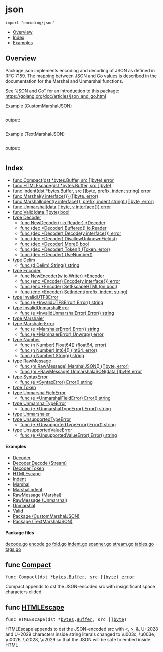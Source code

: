 

# json
`import "encoding/json"`

* [Overview](#pkg-overview)
* [Index](#pkg-index)
* [Examples](#pkg-examples)

## <a id="pkg-overview">Overview</a>
Package json implements encoding and decoding of JSON as defined in
RFC 7159. The mapping between JSON and Go values is described
in the documentation for the Marshal and Unmarshal functions.

See "JSON and Go" for an introduction to this package:
<a href="https://golang.org/doc/articles/json_and_go.html">https://golang.org/doc/articles/json_and_go.html</a>


<a id="example__customMarshalJSON">Example (CustomMarshalJSON)</a>
```go
```

output:
```txt
```
<a id="example__textMarshalJSON">Example (TextMarshalJSON)</a>
```go
```

output:
```txt
```


## <a id="pkg-index">Index</a>
* [func Compact(dst *bytes.Buffer, src []byte) error](#Compact)
* [func HTMLEscape(dst *bytes.Buffer, src []byte)](#HTMLEscape)
* [func Indent(dst *bytes.Buffer, src []byte, prefix, indent string) error](#Indent)
* [func Marshal(v interface{}) ([]byte, error)](#Marshal)
* [func MarshalIndent(v interface{}, prefix, indent string) ([]byte, error)](#MarshalIndent)
* [func Unmarshal(data []byte, v interface{}) error](#Unmarshal)
* [func Valid(data []byte) bool](#Valid)
* [type Decoder](#Decoder)
  * [func NewDecoder(r io.Reader) *Decoder](#NewDecoder)
  * [func (dec *Decoder) Buffered() io.Reader](#Decoder.Buffered)
  * [func (dec *Decoder) Decode(v interface{}) error](#Decoder.Decode)
  * [func (dec *Decoder) DisallowUnknownFields()](#Decoder.DisallowUnknownFields)
  * [func (dec *Decoder) More() bool](#Decoder.More)
  * [func (dec *Decoder) Token() (Token, error)](#Decoder.Token)
  * [func (dec *Decoder) UseNumber()](#Decoder.UseNumber)
* [type Delim](#Delim)
  * [func (d Delim) String() string](#Delim.String)
* [type Encoder](#Encoder)
  * [func NewEncoder(w io.Writer) *Encoder](#NewEncoder)
  * [func (enc *Encoder) Encode(v interface{}) error](#Encoder.Encode)
  * [func (enc *Encoder) SetEscapeHTML(on bool)](#Encoder.SetEscapeHTML)
  * [func (enc *Encoder) SetIndent(prefix, indent string)](#Encoder.SetIndent)
* [type InvalidUTF8Error](#InvalidUTF8Error)
  * [func (e *InvalidUTF8Error) Error() string](#InvalidUTF8Error.Error)
* [type InvalidUnmarshalError](#InvalidUnmarshalError)
  * [func (e *InvalidUnmarshalError) Error() string](#InvalidUnmarshalError.Error)
* [type Marshaler](#Marshaler)
* [type MarshalerError](#MarshalerError)
  * [func (e *MarshalerError) Error() string](#MarshalerError.Error)
  * [func (e *MarshalerError) Unwrap() error](#MarshalerError.Unwrap)
* [type Number](#Number)
  * [func (n Number) Float64() (float64, error)](#Number.Float64)
  * [func (n Number) Int64() (int64, error)](#Number.Int64)
  * [func (n Number) String() string](#Number.String)
* [type RawMessage](#RawMessage)
  * [func (m RawMessage) MarshalJSON() ([]byte, error)](#RawMessage.MarshalJSON)
  * [func (m *RawMessage) UnmarshalJSON(data []byte) error](#RawMessage.UnmarshalJSON)
* [type SyntaxError](#SyntaxError)
  * [func (e *SyntaxError) Error() string](#SyntaxError.Error)
* [type Token](#Token)
* [type UnmarshalFieldError](#UnmarshalFieldError)
  * [func (e *UnmarshalFieldError) Error() string](#UnmarshalFieldError.Error)
* [type UnmarshalTypeError](#UnmarshalTypeError)
  * [func (e *UnmarshalTypeError) Error() string](#UnmarshalTypeError.Error)
* [type Unmarshaler](#Unmarshaler)
* [type UnsupportedTypeError](#UnsupportedTypeError)
  * [func (e *UnsupportedTypeError) Error() string](#UnsupportedTypeError.Error)
* [type UnsupportedValueError](#UnsupportedValueError)
  * [func (e *UnsupportedValueError) Error() string](#UnsupportedValueError.Error)


#### <a id="pkg-examples">Examples</a>
* [Decoder](#example_Decoder)
* [Decoder.Decode (Stream)](#example_Decoder_Decode_stream)
* [Decoder.Token](#example_Decoder_Token)
* [HTMLEscape](#example_HTMLEscape)
* [Indent](#example_Indent)
* [Marshal](#example_Marshal)
* [MarshalIndent](#example_MarshalIndent)
* [RawMessage (Marshal)](#example_RawMessage_marshal)
* [RawMessage (Unmarshal)](#example_RawMessage_unmarshal)
* [Unmarshal](#example_Unmarshal)
* [Valid](#example_Valid)
* [Package (CustomMarshalJSON)](#example__customMarshalJSON)
* [Package (TextMarshalJSON)](#example__textMarshalJSON)


#### <a id="pkg-files">Package files</a>
[decode.go](https://golang.org/src/encoding/json/decode.go) [encode.go](https://golang.org/src/encoding/json/encode.go) [fold.go](https://golang.org/src/encoding/json/fold.go) [indent.go](https://golang.org/src/encoding/json/indent.go) [scanner.go](https://golang.org/src/encoding/json/scanner.go) [stream.go](https://golang.org/src/encoding/json/stream.go) [tables.go](https://golang.org/src/encoding/json/tables.go) [tags.go](https://golang.org/src/encoding/json/tags.go) 






## <a id="Compact">func</a> [Compact](https://golang.org/src/encoding/json/indent.go?s=284:333#L1)
<pre>func Compact(dst *<a href="/pkg/bytes/">bytes</a>.<a href="/pkg/bytes/#Buffer">Buffer</a>, src []<a href="/pkg/builtin/#byte">byte</a>) <a href="/pkg/builtin/#error">error</a></pre>
Compact appends to dst the JSON-encoded src with
insignificant space characters elided.



## <a id="HTMLEscape">func</a> [HTMLEscape](https://golang.org/src/encoding/json/encode.go?s=7613:7659#L185)
<pre>func HTMLEscape(dst *<a href="/pkg/bytes/">bytes</a>.<a href="/pkg/bytes/#Buffer">Buffer</a>, src []<a href="/pkg/builtin/#byte">byte</a>)</pre>
HTMLEscape appends to dst the JSON-encoded src with <, >, &, U+2028 and U+2029
characters inside string literals changed to \u003c, \u003e, \u0026, \u2028, \u2029
so that the JSON will be safe to embed inside HTML <script> tags.
For historical reasons, web browsers don't honor standard HTML
escaping within <script> tags, so an alternative JSON encoding must
be used.


<a id="example_HTMLEscape">Example</a>
```go
```

output:
```txt
```

## <a id="Indent">func</a> [Indent](https://golang.org/src/encoding/json/indent.go?s=2192:2263#L69)
<pre>func Indent(dst *<a href="/pkg/bytes/">bytes</a>.<a href="/pkg/bytes/#Buffer">Buffer</a>, src []<a href="/pkg/builtin/#byte">byte</a>, prefix, indent <a href="/pkg/builtin/#string">string</a>) <a href="/pkg/builtin/#error">error</a></pre>
Indent appends to dst an indented form of the JSON-encoded src.
Each element in a JSON object or array begins on a new,
indented line beginning with prefix followed by one or more
copies of indent according to the indentation nesting.
The data appended to dst does not begin with the prefix nor
any indentation, to make it easier to embed inside other formatted JSON data.
Although leading space characters (space, tab, carriage return, newline)
at the beginning of src are dropped, trailing space characters
at the end of src are preserved and copied to dst.
For example, if src has no trailing spaces, neither will dst;
if src ends in a trailing newline, so will dst.


<a id="example_Indent">Example</a>
```go
```

output:
```txt
```

## <a id="Marshal">func</a> [Marshal](https://golang.org/src/encoding/json/encode.go?s=6471:6514#L148)
<pre>func Marshal(v interface{}) ([]<a href="/pkg/builtin/#byte">byte</a>, <a href="/pkg/builtin/#error">error</a>)</pre>
Marshal returns the JSON encoding of v.

Marshal traverses the value v recursively.
If an encountered value implements the Marshaler interface
and is not a nil pointer, Marshal calls its MarshalJSON method
to produce JSON. If no MarshalJSON method is present but the
value implements encoding.TextMarshaler instead, Marshal calls
its MarshalText method and encodes the result as a JSON string.
The nil pointer exception is not strictly necessary
but mimics a similar, necessary exception in the behavior of
UnmarshalJSON.

Otherwise, Marshal uses the following type-dependent default encodings:

Boolean values encode as JSON booleans.

Floating point, integer, and Number values encode as JSON numbers.

String values encode as JSON strings coerced to valid UTF-8,
replacing invalid bytes with the Unicode replacement rune.
So that the JSON will be safe to embed inside HTML <script> tags,
the string is encoded using HTMLEscape,
which replaces "<", ">", "&", U+2028, and U+2029 are escaped
to "\u003c","\u003e", "\u0026", "\u2028", and "\u2029".
This replacement can be disabled when using an Encoder,
by calling SetEscapeHTML(false).

Array and slice values encode as JSON arrays, except that
[]byte encodes as a base64-encoded string, and a nil slice
encodes as the null JSON value.

Struct values encode as JSON objects.
Each exported struct field becomes a member of the object, using the
field name as the object key, unless the field is omitted for one of the
reasons given below.

The encoding of each struct field can be customized by the format string
stored under the "json" key in the struct field's tag.
The format string gives the name of the field, possibly followed by a
comma-separated list of options. The name may be empty in order to
specify options without overriding the default field name.

The "omitempty" option specifies that the field should be omitted
from the encoding if the field has an empty value, defined as
false, 0, a nil pointer, a nil interface value, and any empty array,
slice, map, or string.

As a special case, if the field tag is "-", the field is always omitted.
Note that a field with name "-" can still be generated using the tag "-,".

Examples of struct field tags and their meanings:


	// Field appears in JSON as key "myName".
	Field int `json:"myName"`
	
	// Field appears in JSON as key "myName" and
	// the field is omitted from the object if its value is empty,
	// as defined above.
	Field int `json:"myName,omitempty"`
	
	// Field appears in JSON as key "Field" (the default), but
	// the field is skipped if empty.
	// Note the leading comma.
	Field int `json:",omitempty"`
	
	// Field is ignored by this package.
	Field int `json:"-"`
	
	// Field appears in JSON as key "-".
	Field int `json:"-,"`

The "string" option signals that a field is stored as JSON inside a
JSON-encoded string. It applies only to fields of string, floating point,
integer, or boolean types. This extra level of encoding is sometimes used
when communicating with JavaScript programs:


	Int64String int64 `json:",string"`

The key name will be used if it's a non-empty string consisting of
only Unicode letters, digits, and ASCII punctuation except quotation
marks, backslash, and comma.

Anonymous struct fields are usually marshaled as if their inner exported fields
were fields in the outer struct, subject to the usual Go visibility rules amended
as described in the next paragraph.
An anonymous struct field with a name given in its JSON tag is treated as
having that name, rather than being anonymous.
An anonymous struct field of interface type is treated the same as having
that type as its name, rather than being anonymous.

The Go visibility rules for struct fields are amended for JSON when
deciding which field to marshal or unmarshal. If there are
multiple fields at the same level, and that level is the least
nested (and would therefore be the nesting level selected by the
usual Go rules), the following extra rules apply:

1) Of those fields, if any are JSON-tagged, only tagged fields are considered,
even if there are multiple untagged fields that would otherwise conflict.

2) If there is exactly one field (tagged or not according to the first rule), that is selected.

3) Otherwise there are multiple fields, and all are ignored; no error occurs.

Handling of anonymous struct fields is new in Go 1.1.
Prior to Go 1.1, anonymous struct fields were ignored. To force ignoring of
an anonymous struct field in both current and earlier versions, give the field
a JSON tag of "-".

Map values encode as JSON objects. The map's key type must either be a
string, an integer type, or implement encoding.TextMarshaler. The map keys
are sorted and used as JSON object keys by applying the following rules,
subject to the UTF-8 coercion described for string values above:


	- keys of any string type are used directly
	- encoding.TextMarshalers are marshaled
	- integer keys are converted to strings

Pointer values encode as the value pointed to.
A nil pointer encodes as the null JSON value.

Interface values encode as the value contained in the interface.
A nil interface value encodes as the null JSON value.

Channel, complex, and function values cannot be encoded in JSON.
Attempting to encode such a value causes Marshal to return
an UnsupportedTypeError.

JSON cannot represent cyclic data structures and Marshal does not
handle them. Passing cyclic structures to Marshal will result in
an infinite recursion.


<a id="example_Marshal">Example</a>
```go
```

output:
```txt
```

## <a id="MarshalIndent">func</a> [MarshalIndent](https://golang.org/src/encoding/json/encode.go?s=6964:7036#L166)
<pre>func MarshalIndent(v interface{}, prefix, indent <a href="/pkg/builtin/#string">string</a>) ([]<a href="/pkg/builtin/#byte">byte</a>, <a href="/pkg/builtin/#error">error</a>)</pre>
MarshalIndent is like Marshal but applies Indent to format the output.
Each JSON element in the output will begin on a new line beginning with prefix
followed by one or more copies of indent according to the indentation nesting.


<a id="example_MarshalIndent">Example</a>
```go
```

output:
```txt
```

## <a id="Unmarshal">func</a> [Unmarshal](https://golang.org/src/encoding/json/decode.go?s=4043:4091#L85)
<pre>func Unmarshal(data []<a href="/pkg/builtin/#byte">byte</a>, v interface{}) <a href="/pkg/builtin/#error">error</a></pre>
Unmarshal parses the JSON-encoded data and stores the result
in the value pointed to by v. If v is nil or not a pointer,
Unmarshal returns an InvalidUnmarshalError.

Unmarshal uses the inverse of the encodings that
Marshal uses, allocating maps, slices, and pointers as necessary,
with the following additional rules:

To unmarshal JSON into a pointer, Unmarshal first handles the case of
the JSON being the JSON literal null. In that case, Unmarshal sets
the pointer to nil. Otherwise, Unmarshal unmarshals the JSON into
the value pointed at by the pointer. If the pointer is nil, Unmarshal
allocates a new value for it to point to.

To unmarshal JSON into a value implementing the Unmarshaler interface,
Unmarshal calls that value's UnmarshalJSON method, including
when the input is a JSON null.
Otherwise, if the value implements encoding.TextUnmarshaler
and the input is a JSON quoted string, Unmarshal calls that value's
UnmarshalText method with the unquoted form of the string.

To unmarshal JSON into a struct, Unmarshal matches incoming object
keys to the keys used by Marshal (either the struct field name or its tag),
preferring an exact match but also accepting a case-insensitive match. By
default, object keys which don't have a corresponding struct field are
ignored (see Decoder.DisallowUnknownFields for an alternative).

To unmarshal JSON into an interface value,
Unmarshal stores one of these in the interface value:


	bool, for JSON booleans
	float64, for JSON numbers
	string, for JSON strings
	[]interface{}, for JSON arrays
	map[string]interface{}, for JSON objects
	nil for JSON null

To unmarshal a JSON array into a slice, Unmarshal resets the slice length
to zero and then appends each element to the slice.
As a special case, to unmarshal an empty JSON array into a slice,
Unmarshal replaces the slice with a new empty slice.

To unmarshal a JSON array into a Go array, Unmarshal decodes
JSON array elements into corresponding Go array elements.
If the Go array is smaller than the JSON array,
the additional JSON array elements are discarded.
If the JSON array is smaller than the Go array,
the additional Go array elements are set to zero values.

To unmarshal a JSON object into a map, Unmarshal first establishes a map to
use. If the map is nil, Unmarshal allocates a new map. Otherwise Unmarshal
reuses the existing map, keeping existing entries. Unmarshal then stores
key-value pairs from the JSON object into the map. The map's key type must
either be a string, an integer, or implement encoding.TextUnmarshaler.

If a JSON value is not appropriate for a given target type,
or if a JSON number overflows the target type, Unmarshal
skips that field and completes the unmarshaling as best it can.
If no more serious errors are encountered, Unmarshal returns
an UnmarshalTypeError describing the earliest such error. In any
case, it's not guaranteed that all the remaining fields following
the problematic one will be unmarshaled into the target object.

The JSON null value unmarshals into an interface, map, pointer, or slice
by setting that Go value to nil. Because null is often used in JSON to mean
``not present,'' unmarshaling a JSON null into any other Go type has no effect
on the value and produces no error.

When unmarshaling quoted strings, invalid UTF-8 or
invalid UTF-16 surrogate pairs are not treated as an error.
Instead, they are replaced by the Unicode replacement
character U+FFFD.


<a id="example_Unmarshal">Example</a>
```go
```

output:
```txt
```

## <a id="Valid">func</a> [Valid](https://golang.org/src/encoding/json/scanner.go?s=648:676#L9)
<pre>func Valid(data []<a href="/pkg/builtin/#byte">byte</a>) <a href="/pkg/builtin/#bool">bool</a></pre>
Valid reports whether data is a valid JSON encoding.


<a id="example_Valid">Example</a>
```go
```

output:
```txt
```



## <a id="Decoder">type</a> [Decoder](https://golang.org/src/encoding/json/stream.go?s=276:517#L4)
A Decoder reads and decodes JSON values from an input stream.


<pre>type Decoder struct {
    <span class="comment">// contains filtered or unexported fields</span>
}
</pre>





<a id="example_Decoder">Example</a>
```go
```

output:
```txt
```
<p>This example uses a Decoder to decode a stream of distinct JSON values.
</p>



### <a id="NewDecoder">func</a> [NewDecoder](https://golang.org/src/encoding/json/stream.go?s=683:720#L21)
<pre>func NewDecoder(r <a href="/pkg/io/">io</a>.<a href="/pkg/io/#Reader">Reader</a>) *<a href="#Decoder">Decoder</a></pre>
NewDecoder returns a new decoder that reads from r.

The decoder introduces its own buffering and may
read data from r beyond the JSON values requested.






### <a id="Decoder.Buffered">func</a> (\*Decoder) [Buffered](https://golang.org/src/encoding/json/stream.go?s=2242:2282#L73)
<pre>func (dec *<a href="#Decoder">Decoder</a>) Buffered() <a href="/pkg/io/">io</a>.<a href="/pkg/io/#Reader">Reader</a></pre>
Buffered returns a reader of the data remaining in the Decoder's
buffer. The reader is valid until the next call to Decode.




### <a id="Decoder.Decode">func</a> (\*Decoder) [Decode](https://golang.org/src/encoding/json/stream.go?s=1425:1472#L39)
<pre>func (dec *<a href="#Decoder">Decoder</a>) Decode(v interface{}) <a href="/pkg/builtin/#error">error</a></pre>
Decode reads the next JSON-encoded value from its
input and stores it in the value pointed to by v.

See the documentation for Unmarshal for details about
the conversion of JSON into a Go value.


<a id="example_Decoder_Decode_stream">Example (Stream)</a>
```go
```

output:
```txt
```
<p>This example uses a Decoder to decode a streaming array of JSON objects.
</p>

### <a id="Decoder.DisallowUnknownFields">func</a> (\*Decoder) [DisallowUnknownFields](https://golang.org/src/encoding/json/stream.go?s=1132:1175#L32)
<pre>func (dec *<a href="#Decoder">Decoder</a>) DisallowUnknownFields()</pre>
DisallowUnknownFields causes the Decoder to return an error when the destination
is a struct and the input contains object keys which do not match any
non-ignored, exported fields in the destination.




### <a id="Decoder.More">func</a> (\*Decoder) [More](https://golang.org/src/encoding/json/stream.go?s=12320:12351#L471)
<pre>func (dec *<a href="#Decoder">Decoder</a>) More() <a href="/pkg/builtin/#bool">bool</a></pre>
More reports whether there is another element in the
current array or object being parsed.




### <a id="Decoder.Token">func</a> (\*Decoder) [Token](https://golang.org/src/encoding/json/stream.go?s=9461:9503#L356)
<pre>func (dec *<a href="#Decoder">Decoder</a>) Token() (<a href="#Token">Token</a>, <a href="/pkg/builtin/#error">error</a>)</pre>
Token returns the next JSON token in the input stream.
At the end of the input stream, Token returns nil, io.EOF.

Token guarantees that the delimiters [ ] { } it returns are
properly nested and matched: if Token encounters an unexpected
delimiter in the input, it will return an error.

The input stream consists of basic JSON values—bool, string,
number, and null—along with delimiters [ ] { } of type Delim
to mark the start and end of arrays and objects.
Commas and colons are elided.


<a id="example_Decoder_Token">Example</a>
```go
```

output:
```txt
```
<p>This example uses a Decoder to decode a stream of distinct JSON values.
</p>

### <a id="Decoder.UseNumber">func</a> (\*Decoder) [UseNumber](https://golang.org/src/encoding/json/stream.go?s=863:894#L27)
<pre>func (dec *<a href="#Decoder">Decoder</a>) UseNumber()</pre>
UseNumber causes the Decoder to unmarshal a number into an interface{} as a
Number instead of as a float64.




## <a id="Delim">type</a> [Delim](https://golang.org/src/encoding/json/stream.go?s=8866:8881#L339)
A Delim is a JSON array or object delimiter, one of [ ] { or }.


<pre>type Delim <a href="/pkg/builtin/#rune">rune</a></pre>











### <a id="Delim.String">func</a> (Delim) [String](https://golang.org/src/encoding/json/stream.go?s=8883:8913#L341)
<pre>func (d <a href="#Delim">Delim</a>) String() <a href="/pkg/builtin/#string">string</a></pre>



## <a id="Encoder">type</a> [Encoder](https://golang.org/src/encoding/json/stream.go?s=4405:4556#L167)
An Encoder writes JSON values to an output stream.


<pre>type Encoder struct {
    <span class="comment">// contains filtered or unexported fields</span>
}
</pre>









### <a id="NewEncoder">func</a> [NewEncoder](https://golang.org/src/encoding/json/stream.go?s=4612:4649#L178)
<pre>func NewEncoder(w <a href="/pkg/io/">io</a>.<a href="/pkg/io/#Writer">Writer</a>) *<a href="#Encoder">Encoder</a></pre>
NewEncoder returns a new encoder that writes to w.






### <a id="Encoder.Encode">func</a> (\*Encoder) [Encode](https://golang.org/src/encoding/json/stream.go?s=4885:4932#L187)
<pre>func (enc *<a href="#Encoder">Encoder</a>) Encode(v interface{}) <a href="/pkg/builtin/#error">error</a></pre>
Encode writes the JSON encoding of v to the stream,
followed by a newline character.

See the documentation for Marshal for details about the
conversion of Go values to JSON.




### <a id="Encoder.SetEscapeHTML">func</a> (\*Encoder) [SetEscapeHTML](https://golang.org/src/encoding/json/stream.go?s=6487:6529#L239)
<pre>func (enc *<a href="#Encoder">Encoder</a>) SetEscapeHTML(on <a href="/pkg/builtin/#bool">bool</a>)</pre>
SetEscapeHTML specifies whether problematic HTML characters
should be escaped inside JSON quoted strings.
The default behavior is to escape &, <, and > to \u0026, \u003c, and \u003e
to avoid certain safety problems that can arise when embedding JSON in HTML.

In non-HTML settings where the escaping interferes with the readability
of the output, SetEscapeHTML(false) disables this behavior.




### <a id="Encoder.SetIndent">func</a> (\*Encoder) [SetIndent](https://golang.org/src/encoding/json/stream.go?s=5964:6016#L227)
<pre>func (enc *<a href="#Encoder">Encoder</a>) SetIndent(prefix, indent <a href="/pkg/builtin/#string">string</a>)</pre>
SetIndent instructs the encoder to format each subsequent encoded
value as if indented by the package-level function Indent(dst, src, prefix, indent).
Calling SetIndent("", "") disables indentation.




## <a id="InvalidUTF8Error">type</a> [InvalidUTF8Error](https://golang.org/src/encoding/json/encode.go?s=9255:9345#L245)
Before Go 1.2, an InvalidUTF8Error was returned by Marshal when
attempting to encode a string value with invalid UTF-8 sequences.
As of Go 1.2, Marshal instead coerces the string to valid UTF-8 by
replacing invalid bytes with the Unicode replacement rune U+FFFD.

Deprecated: No longer used; kept for compatibility.


<pre>type InvalidUTF8Error struct {
<span id="InvalidUTF8Error.S"></span>    S <a href="/pkg/builtin/#string">string</a> <span class="comment">// the whole string value that caused the error</span>
}
</pre>











### <a id="InvalidUTF8Error.Error">func</a> (\*InvalidUTF8Error) [Error](https://golang.org/src/encoding/json/encode.go?s=9347:9388#L249)
<pre>func (e *<a href="#InvalidUTF8Error">InvalidUTF8Error</a>) Error() <a href="/pkg/builtin/#string">string</a></pre>



## <a id="InvalidUnmarshalError">type</a> [InvalidUnmarshalError](https://golang.org/src/encoding/json/decode.go?s=6229:6285#L144)
An InvalidUnmarshalError describes an invalid argument passed to Unmarshal.
(The argument to Unmarshal must be a non-nil pointer.)


<pre>type InvalidUnmarshalError struct {
<span id="InvalidUnmarshalError.Type"></span>    Type <a href="/pkg/reflect/">reflect</a>.<a href="/pkg/reflect/#Type">Type</a>
}
</pre>











### <a id="InvalidUnmarshalError.Error">func</a> (\*InvalidUnmarshalError) [Error](https://golang.org/src/encoding/json/decode.go?s=6287:6333#L148)
<pre>func (e *<a href="#InvalidUnmarshalError">InvalidUnmarshalError</a>) Error() <a href="/pkg/builtin/#string">string</a></pre>



## <a id="Marshaler">type</a> [Marshaler](https://golang.org/src/encoding/json/encode.go?s=8424:8483#L216)
Marshaler is the interface implemented by types that
can marshal themselves into valid JSON.


<pre>type Marshaler interface {
    MarshalJSON() ([]<a href="/pkg/builtin/#byte">byte</a>, <a href="/pkg/builtin/#error">error</a>)
}</pre>











## <a id="MarshalerError">type</a> [MarshalerError](https://golang.org/src/encoding/json/encode.go?s=9547:9608#L254)
A MarshalerError represents an error from calling a MarshalJSON or MarshalText method.


<pre>type MarshalerError struct {
<span id="MarshalerError.Type"></span>    Type <a href="/pkg/reflect/">reflect</a>.<a href="/pkg/reflect/#Type">Type</a>
<span id="MarshalerError.Err"></span>    Err  <a href="/pkg/builtin/#error">error</a>
}
</pre>











### <a id="MarshalerError.Error">func</a> (\*MarshalerError) [Error](https://golang.org/src/encoding/json/encode.go?s=9610:9649#L259)
<pre>func (e *<a href="#MarshalerError">MarshalerError</a>) Error() <a href="/pkg/builtin/#string">string</a></pre>



### <a id="MarshalerError.Unwrap">func</a> (\*MarshalerError) [Unwrap](https://golang.org/src/encoding/json/encode.go?s=9748:9787#L263)
<pre>func (e *<a href="#MarshalerError">MarshalerError</a>) Unwrap() <a href="/pkg/builtin/#error">error</a></pre>



## <a id="Number">type</a> [Number](https://golang.org/src/encoding/json/decode.go?s=7038:7056#L177)
A Number represents a JSON number literal.


<pre>type Number <a href="/pkg/builtin/#string">string</a></pre>











### <a id="Number.Float64">func</a> (Number) [Float64](https://golang.org/src/encoding/json/decode.go?s=7206:7248#L183)
<pre>func (n <a href="#Number">Number</a>) Float64() (<a href="/pkg/builtin/#float64">float64</a>, <a href="/pkg/builtin/#error">error</a>)</pre>
Float64 returns the number as a float64.




### <a id="Number.Int64">func</a> (Number) [Int64](https://golang.org/src/encoding/json/decode.go?s=7337:7375#L188)
<pre>func (n <a href="#Number">Number</a>) Int64() (<a href="/pkg/builtin/#int64">int64</a>, <a href="/pkg/builtin/#error">error</a>)</pre>
Int64 returns the number as an int64.




### <a id="Number.String">func</a> (Number) [String](https://golang.org/src/encoding/json/decode.go?s=7108:7139#L180)
<pre>func (n <a href="#Number">Number</a>) String() <a href="/pkg/builtin/#string">string</a></pre>
String returns the literal text of the number.




## <a id="RawMessage">type</a> [RawMessage](https://golang.org/src/encoding/json/stream.go?s=6715:6737#L246)
RawMessage is a raw encoded JSON value.
It implements Marshaler and Unmarshaler and can
be used to delay JSON decoding or precompute a JSON encoding.


<pre>type RawMessage []<a href="/pkg/builtin/#byte">byte</a></pre>





<a id="example_RawMessage_marshal">Example (Marshal)</a>
```go
```

output:
```txt
```
<p>This example uses RawMessage to use a precomputed JSON during marshal.
</p><a id="example_RawMessage_unmarshal">Example (Unmarshal)</a>
```go
```

output:
```txt
```
<p>This example uses RawMessage to delay parsing part of a JSON message.
</p>





### <a id="RawMessage.MarshalJSON">func</a> (RawMessage) [MarshalJSON](https://golang.org/src/encoding/json/stream.go?s=6791:6840#L249)
<pre>func (m <a href="#RawMessage">RawMessage</a>) MarshalJSON() ([]<a href="/pkg/builtin/#byte">byte</a>, <a href="/pkg/builtin/#error">error</a>)</pre>
MarshalJSON returns m as the JSON encoding of m.




### <a id="RawMessage.UnmarshalJSON">func</a> (\*RawMessage) [UnmarshalJSON](https://golang.org/src/encoding/json/stream.go?s=6952:7005#L257)
<pre>func (m *<a href="#RawMessage">RawMessage</a>) UnmarshalJSON(data []<a href="/pkg/builtin/#byte">byte</a>) <a href="/pkg/builtin/#error">error</a></pre>
UnmarshalJSON sets *m to a copy of data.




## <a id="SyntaxError">type</a> [SyntaxError](https://golang.org/src/encoding/json/scanner.go?s=1150:1276#L30)
A SyntaxError is a description of a JSON syntax error.


<pre>type SyntaxError struct {
<span id="SyntaxError.Offset"></span>    Offset <a href="/pkg/builtin/#int64">int64</a> <span class="comment">// error occurred after reading Offset bytes</span>
    <span class="comment">// contains filtered or unexported fields</span>
}
</pre>











### <a id="SyntaxError.Error">func</a> (\*SyntaxError) [Error](https://golang.org/src/encoding/json/scanner.go?s=1278:1314#L35)
<pre>func (e *<a href="#SyntaxError">SyntaxError</a>) Error() <a href="/pkg/builtin/#string">string</a></pre>



## <a id="Token">type</a> [Token](https://golang.org/src/encoding/json/stream.go?s=7463:7485#L277)
A Token holds a value of one of these types:


	Delim, for the four JSON delimiters [ ] { }
	bool, for JSON booleans
	float64, for JSON numbers
	Number, for JSON numbers
	string, for JSON string literals
	nil, for JSON null


<pre>type Token interface{}</pre>











## <a id="UnmarshalFieldError">type</a> [UnmarshalFieldError](https://golang.org/src/encoding/json/decode.go?s=5801:5897#L132)
An UnmarshalFieldError describes a JSON object key that
led to an unexported (and therefore unwritable) struct field.

Deprecated: No longer used; kept for compatibility.


<pre>type UnmarshalFieldError struct {
<span id="UnmarshalFieldError.Key"></span>    Key   <a href="/pkg/builtin/#string">string</a>
<span id="UnmarshalFieldError.Type"></span>    Type  <a href="/pkg/reflect/">reflect</a>.<a href="/pkg/reflect/#Type">Type</a>
<span id="UnmarshalFieldError.Field"></span>    Field <a href="/pkg/reflect/">reflect</a>.<a href="/pkg/reflect/#StructField">StructField</a>
}
</pre>











### <a id="UnmarshalFieldError.Error">func</a> (\*UnmarshalFieldError) [Error](https://golang.org/src/encoding/json/decode.go?s=5899:5943#L138)
<pre>func (e *<a href="#UnmarshalFieldError">UnmarshalFieldError</a>) Error() <a href="/pkg/builtin/#string">string</a></pre>



## <a id="UnmarshalTypeError">type</a> [UnmarshalTypeError](https://golang.org/src/encoding/json/decode.go?s=4921:5306#L113)
An UnmarshalTypeError describes a JSON value that was
not appropriate for a value of a specific Go type.


<pre>type UnmarshalTypeError struct {
<span id="UnmarshalTypeError.Value"></span>    Value  <a href="/pkg/builtin/#string">string</a>       <span class="comment">// description of JSON value - &#34;bool&#34;, &#34;array&#34;, &#34;number -5&#34;</span>
<span id="UnmarshalTypeError.Type"></span>    Type   <a href="/pkg/reflect/">reflect</a>.<a href="/pkg/reflect/#Type">Type</a> <span class="comment">// type of Go value it could not be assigned to</span>
<span id="UnmarshalTypeError.Offset"></span>    Offset <a href="/pkg/builtin/#int64">int64</a>        <span class="comment">// error occurred after reading Offset bytes</span>
<span id="UnmarshalTypeError.Struct"></span>    Struct <a href="/pkg/builtin/#string">string</a>       <span class="comment">// name of the struct type containing the field</span>
<span id="UnmarshalTypeError.Field"></span>    Field  <a href="/pkg/builtin/#string">string</a>       <span class="comment">// the full path from root node to the field</span>
}
</pre>











### <a id="UnmarshalTypeError.Error">func</a> (\*UnmarshalTypeError) [Error](https://golang.org/src/encoding/json/decode.go?s=5308:5351#L121)
<pre>func (e *<a href="#UnmarshalTypeError">UnmarshalTypeError</a>) Error() <a href="/pkg/builtin/#string">string</a></pre>



## <a id="Unmarshaler">type</a> [Unmarshaler](https://golang.org/src/encoding/json/decode.go?s=4749:4808#L107)
Unmarshaler is the interface implemented by types
that can unmarshal a JSON description of themselves.
The input can be assumed to be a valid encoding of
a JSON value. UnmarshalJSON must copy the JSON data
if it wishes to retain the data after returning.

By convention, to approximate the behavior of Unmarshal itself,
Unmarshalers implement UnmarshalJSON([]byte("null")) as a no-op.


<pre>type Unmarshaler interface {
    UnmarshalJSON([]<a href="/pkg/builtin/#byte">byte</a>) <a href="/pkg/builtin/#error">error</a>
}</pre>











## <a id="UnsupportedTypeError">type</a> [UnsupportedTypeError](https://golang.org/src/encoding/json/encode.go?s=8591:8646#L222)
An UnsupportedTypeError is returned by Marshal when attempting
to encode an unsupported value type.


<pre>type UnsupportedTypeError struct {
<span id="UnsupportedTypeError.Type"></span>    Type <a href="/pkg/reflect/">reflect</a>.<a href="/pkg/reflect/#Type">Type</a>
}
</pre>











### <a id="UnsupportedTypeError.Error">func</a> (\*UnsupportedTypeError) [Error](https://golang.org/src/encoding/json/encode.go?s=8648:8693#L226)
<pre>func (e *<a href="#UnsupportedTypeError">UnsupportedTypeError</a>) Error() <a href="/pkg/builtin/#string">string</a></pre>



## <a id="UnsupportedValueError">type</a> [UnsupportedValueError](https://golang.org/src/encoding/json/encode.go?s=8752:8824#L230)

<pre>type UnsupportedValueError struct {
<span id="UnsupportedValueError.Value"></span>    Value <a href="/pkg/reflect/">reflect</a>.<a href="/pkg/reflect/#Value">Value</a>
<span id="UnsupportedValueError.Str"></span>    Str   <a href="/pkg/builtin/#string">string</a>
}
</pre>











### <a id="UnsupportedValueError.Error">func</a> (\*UnsupportedValueError) [Error](https://golang.org/src/encoding/json/encode.go?s=8826:8872#L235)
<pre>func (e *<a href="#UnsupportedValueError">UnsupportedValueError</a>) Error() <a href="/pkg/builtin/#string">string</a></pre>






